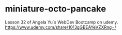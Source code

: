 # miniature-octo-pancake
Lesson 32 of Angela Yu´s WebDev Bootcamp on udemy.
https://www.udemy.com/share/1013gGBEAYeVZXRng=/
